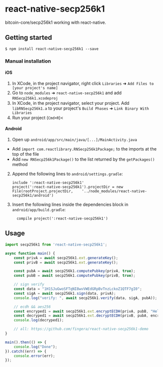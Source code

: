 # react-native-secp256k1

bitcoin-core/secp256k1 working with react-native.

## Getting started

`$ npm install react-native-secp256k1 --save`

### Manual installation

#### iOS

1. In XCode, in the project navigator, right click `Libraries` ➜ `Add Files to [your project's name]`
2. Go to `node_modules` ➜ `react-native-secp256k1` and add `RNSecp256k1.xcodeproj`
3. In XCode, in the project navigator, select your project. Add `libRNSecp256k1.a` to your project's `Build Phases` ➜ `Link Binary With Libraries`
4. Run your project (`Cmd+R`)<

#### Android

1. Open up `android/app/src/main/java/[...]/MainActivity.java`
  - Add `import com.reactlibrary.RNSecp256k1Package;` to the imports at the top of the file
  - Add `new RNSecp256k1Package()` to the list returned by the `getPackages()` method
2. Append the following lines to `android/settings.gradle`:
  	```
  	include ':react-native-secp256k1'
  	project(':react-native-secp256k1').projectDir = new File(rootProject.projectDir, 	'../node_modules/react-native-secp256k1/android')
  	```
3. Insert the following lines inside the dependencies block in `android/app/build.gradle`:
  	```
      compile project(':react-native-secp256k1')
  	```

## Usage

```javascript
import secp256k1 from 'react-native-secp256k1';

async function main() {
	const privA = await secp256k1.ext.generateKey();
	const privB = await secp256k1.ext.generateKey();

	const pubA = await secp256k1.computePubkey(privA, true);
	const pubB = await secp256k1.computePubkey(privB, true);

	// sign verify
	const data = "1H1SJuGwoSFTqNI8wvVWEdGRpBvTnzLckoZ1QTF7gI0";
	const sigA = await secp256k1.sign(data, privA);
	console.log("verify: ", await secp256k1.verify(data, sigA, pubA));

	// ecdh && aes256
	const encryped1 = await secp256k1.ext.encryptECDH(privA, pubB, "Hello World");
	const decryped1 = await secp256k1.ext.decryptECDH(privB, pubA, encryped1);
	console.log(decryped1);

	// all: https://github.com/fingera/react-native-secp256k1-demo
}

main().then(() => {
	console.log("Done");
}).catch((err) => {
	console.error(err);
});

```
